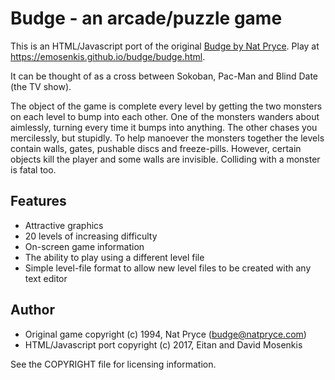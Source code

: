 # Budge - an arcade/puzzle game

This is an HTML/Javascript port of the original [Budge by Nat
Pryce](https://github.com/npryce/budge). Play at
https://emosenkis.github.io/budge/budge.html.

It can be thought of as a cross between Sokoban, Pac-Man and Blind Date (the
TV show).

The object of the game is complete every level by getting the two monsters on
each level to bump into each other. One of the monsters wanders about 
aimlessly, turning every time it bumps into anything. The other chases you 
mercilessly, but stupidly. To help manoever the monsters together the levels 
contain walls, gates, pushable discs and freeze-pills. However, certain objects
kill the player and some walls are invisible. Colliding with a monster is fatal
too.


## Features

- Attractive graphics
- 20 levels of increasing difficulty
- On-screen game information
- The ability to play using a different level file
- Simple level-file format to allow new level files to be created with
  any text editor


## Author

- Original game copyright (c) 1994, Nat Pryce (budge@natpryce.com)
- HTML/Javascript port copyright (c) 2017, Eitan and David Mosenkis
	
See the COPYRIGHT file for licensing information.
